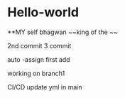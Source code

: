 # Hello-world
**MY self bhagwan
~~king of the ~~


2nd commit
3 commit

auto -assign
first add


working on branch1

CI/CD
update yml in main
